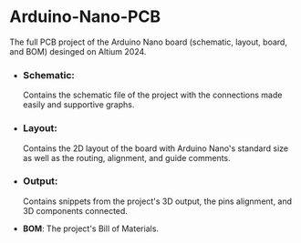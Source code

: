 # Arduino-Nano-PCB
The full PCB project of the Arduino Nano board (schematic, layout, board, and BOM) desinged on Altium 2024.
* ### Schematic:
  Contains the schematic file of the project with the connections made easily and supportive graphs.

* ### Layout:
  Contains the 2D layout of the board with Arduino Nano's standard size as well as the routing, alignment, and guide comments.

* ### Output:
  Contains snippets from the project's 3D output, the pins alignment, and 3D components connected.

* **BOM**:
  The project's Bill of Materials.
